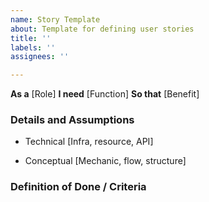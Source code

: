```yaml
---
name: Story Template
about: Template for defining user stories
title: ''
labels: ''
assignees: ''

---
```


**As a** [Role]
**I need** [Function]
**So that** [Benefit]

### Details and Assumptions
* Technical
[Infra, resource, API]

* Conceptual
[Mechanic, flow, structure]

### Definition of Done / Criteria
